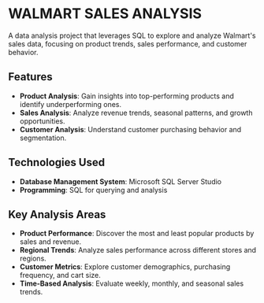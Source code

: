 # WALMART SALES ANALYSIS

A data analysis project that leverages SQL to explore and analyze Walmart's sales data, focusing on product trends, sales performance, and customer behavior.

## Features

- **Product Analysis**: Gain insights into top-performing products and identify underperforming ones.
- **Sales Analysis**: Analyze revenue trends, seasonal patterns, and growth opportunities.
- **Customer Analysis**: Understand customer purchasing behavior and segmentation.

## Technologies Used

- **Database Management System**: Microsoft SQL Server Studio
- **Programming**: SQL for querying and analysis

## Key Analysis Areas

- **Product Performance**: Discover the most and least popular products by sales and revenue.
- **Regional Trends**: Analyze sales performance across different stores and regions.
- **Customer Metrics**: Explore customer demographics, purchasing frequency, and cart size.
- **Time-Based Analysis**: Evaluate weekly, monthly, and seasonal sales trends.

